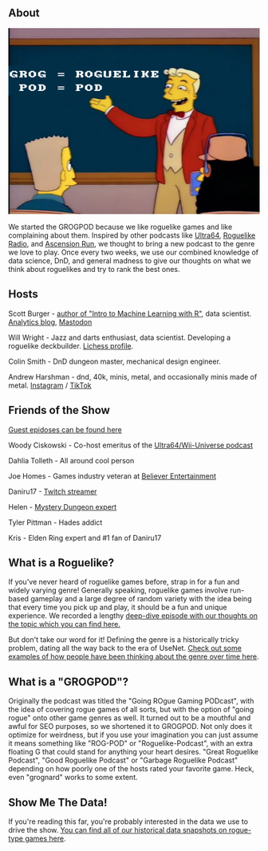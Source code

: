 ## About
![mono](https://raw.githubusercontent.com/ScottBurger/going_rogue_podcast/master/assets/img/mono2.png)

We started the GROGPOD because we like roguelike games and like complaining about them. Inspired by other podcasts like [Ultra64](https://podcasts.apple.com/us/podcast/ultra-64-wii-universe/id1308062617?mt=2), [Roguelike Radio](http://www.roguelikeradio.com/), and [Ascension Run](https://ascensionrun.podbean.com/), we thought to bring a new podcast to the genre we love to play. Once every two weeks, we use our combined knowledge of data science, DnD, and general madness to give our thoughts on what we think about roguelikes and try to rank the best ones. 

## Hosts
Scott Burger - [author of "Intro to Machine Learning with R"](https://www.amazon.com/Introduction-Machine-Learning-Rigorous-Mathematical/dp/1491976446), data scientist. [Analytics blog](https://svburger.com), [Mastodon](https://hachyderm.io/@SVB)

Will Wright - Jazz and darts enthusiast, data scientist. Developing a roguelike deckbuilder. [Lichess profile](https://lichess.org/@/SwitchFace).

Colin Smith - DnD dungeon master, mechanical design engineer.

Andrew Harshman - dnd, 40k, minis, metal, and occasionally minis made of metal. [Instagram](https://www.instagram.com/dndeed/) / [TikTok](https://www.tiktok.com/@dm_harshman)

## Friends of the Show

[Guest epidoses can be found here](https://grogpod.zone/tags/#Guest%20Episode)

Woody Ciskowski - Co-host emeritus of the [Ultra64/Wii-Universe podcast](https://ultra64podcast.podbean.com/)

Dahlia Tolleth - All around cool person

Joe Homes - Games industry veteran at [Believer Entertainment](https://believer.gg/)

Daniru17 - [Twitch streamer](https://m.twitch.tv/daniru17/home)

Helen - [Mystery Dungeon expert](https://twitter.com/gagther)

Tyler Pittman - Hades addict

Kris - Elden Ring expert and #1 fan of Daniru17


## What is a Roguelike?

If you've never heard of roguelike games before, strap in for a fun and widely varying genre! Generally speaking, roguelike games involve run-based gameplay and a large degree of random variety with the idea being that every time you pick up and play, it should be a fun and unique experience. We recorded a lengthy [deep-dive episode with our thoughts on the topic which you can find here.](http://grogpod.zone/2023-10-11-what-is-a-roguelike/)

But don't take our word for it! Defining the genre is a historically tricky problem, dating all the way back to the era of UseNet. [Check out some examples of how people have been thinking about the genre over time here](https://github.com/ScottBurger/going_rogue_podcast/wiki/What-is-a-roguelike-database).

## What is a "GROGPOD"?

Originally the podcast was titled the "Going ROgue Gaming PODcast", with the idea of covering rogue games of all sorts, but with the option of "going rogue" onto other game genres as well. It turned out to be a mouthful and awful for SEO purposes, so we shortened it to GROGPOD. Not only does it optimize for weirdness, but if you use your imagination you can just assume it means something like "ROG-POD" or "Roguelike-Podcast", with an extra floating G that could stand for anything your heart desires. "Great Roguelike Podcast", "Good Roguelike Podcast" or "Garbage Roguelike Podcast" depending on how poorly one of the hosts rated your favorite game. Heck, even "grognard" works to some extent.

## Show Me The Data!

If you're reading this far, you're probably interested in the data we use to drive the show. [You can find all of our historical data snapshots on rogue-type games here](https://github.com/ScottBurger/going_rogue_podcast/wiki/Roguelike-Steam-Dataset).

